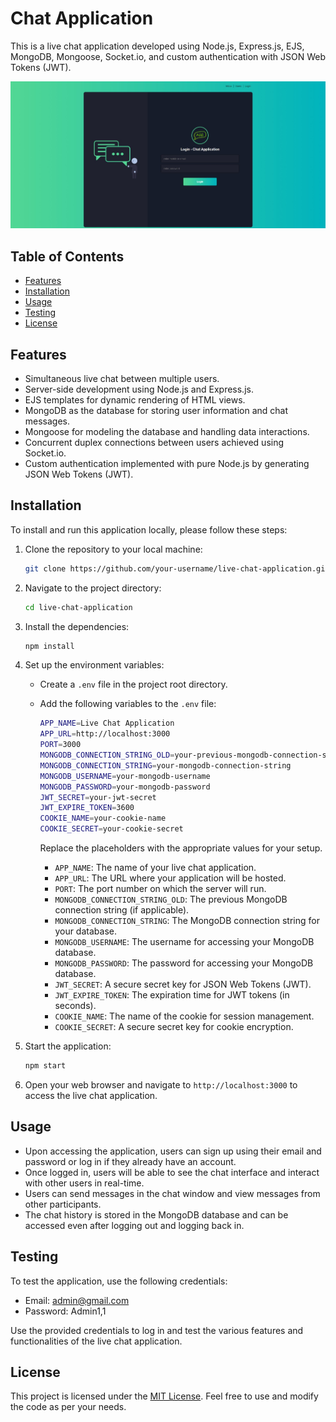 # Chat Application

This is a live chat application developed using Node.js, Express.js, EJS, MongoDB, Mongoose, Socket.io, and custom authentication with JSON Web Tokens (JWT).

![screenshot](screenshots/screenshot.jpeg)

## Table of Contents

- [Features](#features)
- [Installation](#installation)
- [Usage](#usage)
- [Testing](#testing)
- [License](#license)

## Features

- Simultaneous live chat between multiple users.
- Server-side development using Node.js and Express.js.
- EJS templates for dynamic rendering of HTML views.
- MongoDB as the database for storing user information and chat messages.
- Mongoose for modeling the database and handling data interactions.
- Concurrent duplex connections between users achieved using Socket.io.
- Custom authentication implemented with pure Node.js by generating JSON Web Tokens (JWT).

## Installation

To install and run this application locally, please follow these steps:

1. Clone the repository to your local machine:

   ```bash
   git clone https://github.com/your-username/live-chat-application.git
   ```

2. Navigate to the project directory:

   ```bash
   cd live-chat-application
   ```

3. Install the dependencies:

   ```bash
   npm install
   ```

4. Set up the environment variables:

   - Create a `.env` file in the project root directory.
   - Add the following variables to the `.env` file:

     ```bash
     APP_NAME=Live Chat Application
     APP_URL=http://localhost:3000
     PORT=3000
     MONGODB_CONNECTION_STRING_OLD=your-previous-mongodb-connection-string
     MONGODB_CONNECTION_STRING=your-mongodb-connection-string
     MONGODB_USERNAME=your-mongodb-username
     MONGODB_PASSWORD=your-mongodb-password
     JWT_SECRET=your-jwt-secret
     JWT_EXPIRE_TOKEN=3600
     COOKIE_NAME=your-cookie-name
     COOKIE_SECRET=your-cookie-secret
     ```

     Replace the placeholders with the appropriate values for your setup.

     - `APP_NAME`: The name of your live chat application.
     - `APP_URL`: The URL where your application will be hosted.
     - `PORT`: The port number on which the server will run.
     - `MONGODB_CONNECTION_STRING_OLD`: The previous MongoDB connection string (if applicable).
     - `MONGODB_CONNECTION_STRING`: The MongoDB connection string for your database.
     - `MONGODB_USERNAME`: The username for accessing your MongoDB database.
     - `MONGODB_PASSWORD`: The password for accessing your MongoDB database.
     - `JWT_SECRET`: A secure secret key for JSON Web Tokens (JWT).
     - `JWT_EXPIRE_TOKEN`: The expiration time for JWT tokens (in seconds).
     - `COOKIE_NAME`: The name of the cookie for session management.
     - `COOKIE_SECRET`: A secure secret key for cookie encryption.

5. Start the application:

   ```bash
   npm start
   ```

6. Open your web browser and navigate to `http://localhost:3000` to access the live chat application.

## Usage

- Upon accessing the application, users can sign up using their email and password or log in if they already have an account.
- Once logged in, users will be able to see the chat interface and interact with other users in real-time.
- Users can send messages in the chat window and view messages from other participants.
- The chat history is stored in the MongoDB database and can be accessed even after logging out and logging back in.

## Testing

To test the application, use the following credentials:

- Email: admin@gmail.com
- Password: Admin1,1

Use the provided credentials to log in and test the various features and functionalities of the live chat application.

## License

This project is licensed under the [MIT License](LICENSE). Feel free to use and modify the code as per your needs.
